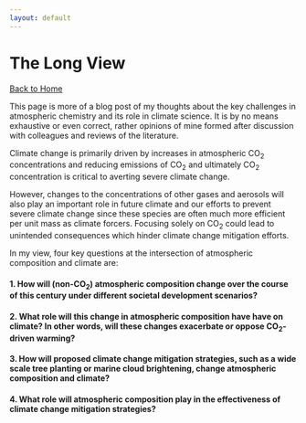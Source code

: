 ```yaml
---
layout: default
---
```


# The Long View

[Back to Home](./)

This page is more of a blog post of my thoughts about the key challenges in atmospheric chemistry and its role in climate science. It is by no means exhaustive or even correct, rather opinions of mine formed after discussion with colleagues and reviews of the literature.

Climate change is primarily driven by increases in atmospheric CO<sub>2</sub> concentrations and reducing emissions of CO<sub>2</sub> and ultimately CO<sub>2</sub> concentration is critical to averting severe climate change. 

However, changes to the concentrations of other gases and aerosols will also play an important role in future climate and our efforts to prevent severe climate change since these species are often much more efficient per unit mass as climate forcers. Focusing solely on CO<sub>2</sub> could lead to unintended consequences which hinder climate change mitigation efforts.  

In my view, four key questions at the intersection of atmospheric composition and climate are: 

#### 1. How will (non-CO<sub>2</sub>) atmospheric composition change over the course of this century under different societal development scenarios?  



#### 2. What role will this change in atmospheric composition have have on climate? In other words, will these changes exacerbate or oppose CO<sub>2</sub>-driven warming?   



#### 3. How will proposed climate change mitigation strategies, such as a wide scale tree planting or marine cloud brightening, change atmospheric composition and climate? 



#### 4. What role will atmospheric composition play in the effectiveness of climate change mitigation strategies?



